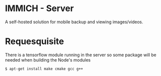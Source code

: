 # IMMICH - Server

A self-hosted solution for mobile backup and viewing images/videos.

# Requesquisite

There is a tensorflow module running in the server so some package will be needed when building the Node's modules

```bash
$ apt-get install make cmake gcc g++
```
